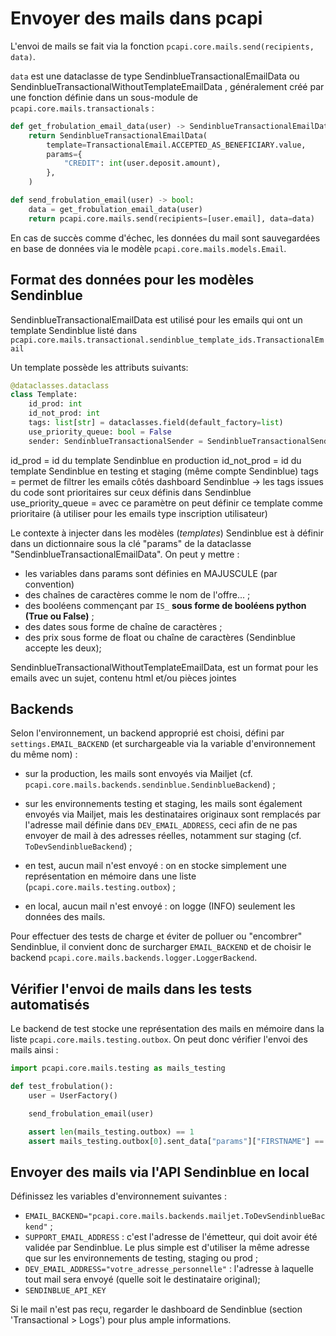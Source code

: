 # Envoyer des mails dans pcapi 

L'envoi de mails se fait via la fonction
`pcapi.core.mails.send(recipients, data)`.

`data` est une dataclasse de type SendinblueTransactionalEmailData ou SendinblueTransactionalWithoutTemplateEmailData
, généralement créé par une fonction définie dans un sous-module de `pcapi.core.mails.transactionals` :

```python
def get_frobulation_email_data(user) -> SendinblueTransactionalEmailData:
    return SendinblueTransactionalEmailData(
        template=TransactionalEmail.ACCEPTED_AS_BENEFICIARY.value,
        params={
            "CREDIT": int(user.deposit.amount), 
        },
    )

def send_frobulation_email(user) -> bool:
    data = get_frobulation_email_data(user)
    return pcapi.core.mails.send(recipients=[user.email], data=data)
```

En cas de succès comme d'échec, les données du mail sont sauvegardées
en base de données via le modèle `pcapi.core.mails.models.Email`.


## Format des données pour les modèles Sendinblue

SendinblueTransactionalEmailData est utilisé pour les emails qui ont un template Sendinblue listé dans 
`pcapi.core.mails.transactional.sendinblue_template_ids.TransactionalEmail`

Un template possède les attributs suivants: 
```python
@dataclasses.dataclass
class Template:
    id_prod: int
    id_not_prod: int
    tags: list[str] = dataclasses.field(default_factory=list)
    use_priority_queue: bool = False
    sender: SendinblueTransactionalSender = SendinblueTransactionalSender.SUPPORT
```
id_prod = id du template Sendinblue en production
id_not_prod = id du template Sendinblue en testing et staging (même compte Sendinblue)
tags = permet de filtrer les emails côtés dashboard Sendinblue -> les tags issues du code sont prioritaires sur ceux définis dans Sendinblue
use_priority_queue = avec ce paramètre on peut définir ce template comme prioritaire (à utiliser pour les emails type inscription utilisateur)

Le contexte à injecter dans les modèles (*templates*) Sendinblue est à
définir dans un dictionnaire sous la clé "params" de la dataclasse "SendinblueTransactionalEmailData". On peut y mettre :
- les variables dans params sont définies en MAJUSCULE (par convention)
- des chaînes de caractères comme le nom de l'offre... ;
- des booléens commençant par `IS_` **sous forme de booléens python (True ou False)** ;
- des dates sous forme de chaîne de caractères ;
- des prix sous forme de float ou chaîne de caractères (Sendinblue accepte les deux);


SendinblueTransactionalWithoutTemplateEmailData, est un format pour les emails avec un sujet, 
contenu html et/ou pièces jointes

## Backends
Selon l'environnement, un backend approprié est choisi, défini par
`settings.EMAIL_BACKEND` (et surchargeable via la variable
d'environnement du même nom) :

- sur la production, les mails sont envoyés via Mailjet
  (cf. `pcapi.core.mails.backends.sendinblue.SendinblueBackend`) ;

- sur les environnements testing et staging, les mails sont également
  envoyés via Mailjet, mais les destinataires originaux sont remplacés
  par l'adresse mail définie dans `DEV_EMAIL_ADDRESS`, ceci afin de ne
  pas envoyer de mail à des adresses réelles, notamment sur staging
  (cf. `ToDevSendinblueBackend`) ;

- en test, aucun mail n'est envoyé : on en stocke simplement une
  représentation en mémoire dans une liste
  (`pcapi.core.mails.testing.outbox`) ;

- en local, aucun mail n'est envoyé : on logge (INFO) seulement les
  données des mails.

Pour effectuer des tests de charge et éviter de polluer ou "encombrer"
Sendinblue, il convient donc de surcharger `EMAIL_BACKEND` et de choisir
le backend `pcapi.core.mails.backends.logger.LoggerBackend`.


## Vérifier l'envoi de mails dans les tests automatisés

Le backend de test stocke une représentation des mails en mémoire dans
la liste `pcapi.core.mails.testing.outbox`. On peut donc vérifier
l'envoi des mails ainsi :

```python
import pcapi.core.mails.testing as mails_testing

def test_frobulation():
    user = UserFactory()

    send_frobulation_email(user)

    assert len(mails_testing.outbox) == 1
    assert mails_testing.outbox[0].sent_data["params"]["FIRSTNAME"] == user.firstName
```


## Envoyer des mails via l'API Sendinblue en local
Définissez les variables d'environnement suivantes :

- `EMAIL_BACKEND="pcapi.core.mails.backends.mailjet.ToDevSendinblueBackend"` ;
- `SUPPORT_EMAIL_ADDRESS` : c'est l'adresse de l'émetteur, qui doit
  avoir été validée par Sendinblue. Le plus simple est d'utiliser la même
  adresse que sur les environnements de testing, staging ou prod ;
- `DEV_EMAIL_ADDRESS="votre_adresse_personnelle"` : l'adresse à
  laquelle tout mail sera envoyé (quelle soit le destinataire
  original);
- `SENDINBLUE_API_KEY`


Si le mail n'est pas reçu, regarder le dashboard de Sendinblue (section 'Transactional > Logs') pour plus ample informations.


